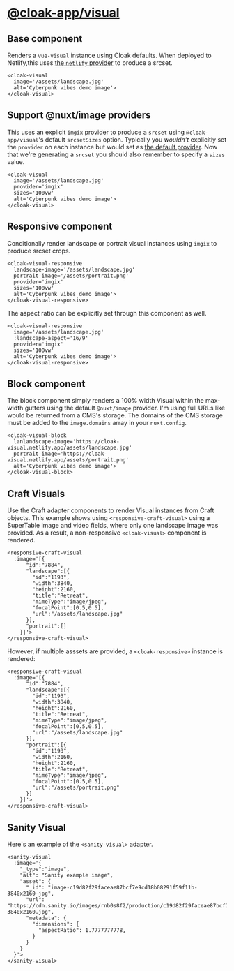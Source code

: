 # [@cloak-app/visual](https://github.com/BKWLD/cloak-visual)

## Base component

Renders a `vue-visual` instance using Cloak defaults.  When deployed to Netlify,this uses [the `netlify` provider](https://image.nuxtjs.org/providers/netlify) to produce a srcset.

<cloak-visual
  image='/assets/landscape.jpg'
  alt='Cyberpunk vibes demo image'>
</cloak-visual>

```vue
<cloak-visual
  image='/assets/landscape.jpg'
  alt='Cyberpunk vibes demo image'>
</cloak-visual>
```

## Support @nuxt/image providers

This uses an explicit `imgix` provider to produce a `srcset` using `@cloak-app/visual`'s default `srcsetSizes` option.  Typically you *wouldn't* explicitly set the `provider` on each instance but would set as [the default provider](https://image.nuxtjs.org/api/options#provider).  Now that we're generating a `srcset` you should also remember to specify a `sizes` value.

<cloak-visual
  image='/assets/landscape.jpg'
  provider='imgix'
  sizes='100vw'
  alt='Cyberpunk vibes demo image'>
</cloak-visual>

```vue
<cloak-visual
  image='/assets/landscape.jpg'
  provider='imgix'
  sizes='100vw'
  alt='Cyberpunk vibes demo image'>
</cloak-visual>
```

## Responsive component

Conditionally render landscape or portrait visual instances using `imgix` to produce srcset crops.

<cloak-visual-responsive
  landscape-image='/assets/landscape.jpg'
  portrait-image='/assets/portrait.png'
  provider='imgix'
  sizes='100vw'
  alt='Cyberpunk vibes demo image'>
</cloak-visual-responsive>

```vue
<cloak-visual-responsive
  landscape-image='/assets/landscape.jpg'
  portrait-image='/assets/portrait.png'
  provider='imgix'
  sizes='100vw'
  alt='Cyberpunk vibes demo image'>
</cloak-visual-responsive>
```

The aspect ratio can be explicitly set through this component as well.

<cloak-visual-responsive
  image='/assets/landscape.jpg'
  :landscape-aspect='3/1'
  :portrait-aspect='2/1'
  provider='imgix'
  sizes='100vw'
  alt='Cyberpunk vibes demo image'>
</cloak-visual-responsive>

```vue
<cloak-visual-responsive
  image='/assets/landscape.jpg'
  :landscape-aspect='16/9'
  provider='imgix'
  sizes='100vw'
  alt='Cyberpunk vibes demo image'>
</cloak-visual-responsive>
```

## Block component

The block component simply renders a 100% width Visual within the max-width gutters using the default `@nuxt/image` provider.  I'm using full URLs like would be returned from a CMS's storage. The domains of the CMS storage must be added to the `image.domains` array in your `nuxt.config`.

<cloak-visual-block
  landscape-image='https://cloak-visual.netlify.app/assets/landscape.jpg'
  portrait-image='https://cloak-visual.netlify.app/assets/portrait.png'
  alt='Cyberpunk vibes demo image'>
</cloak-visual-block>

```vue
<cloak-visual-block
  lanlandscape-image='https://cloak-visual.netlify.app/assets/landscape.jpg'
  portrait-image='https://cloak-visual.netlify.app/assets/portrait.png'
  alt='Cyberpunk vibes demo image'>
</cloak-visual-block>
```

## Craft Visuals

Use the Craft adapter components to render Visual instances from Craft objects.  This example shows using `<responsive-craft-visual>` using a SuperTable image and video fields, where only one landscape image was provided. As a result, a non-responsive `<cloak-visual>` component is rendered.

<responsive-craft-visual
  :image='[{
      "id":"7884",
      "landscape":[{
        "id":"1193",
        "width":1324,
        "height":745,
        "title":"Retreat",
        "mimeType":"image/jpeg",
        "focalPoint":[0.5,0.5],
        "path":"retreat.jpg",
        "url":"/assets/landscape.jpg"
      }],
      "portrait":[]
    }]'>
</responsive-craft-visual>

```vue
<responsive-craft-visual
  :image='[{
      "id":"7884",
      "landscape":[{
        "id":"1193",
        "width":3840,
        "height":2160,
        "title":"Retreat",
        "mimeType":"image/jpeg",
        "focalPoint":[0.5,0.5],
        "url":"/assets/landscape.jpg"
      }],
      "portrait":[]
    }]'>
</responsive-craft-visual>
```

However, if multiple asssets are provided, a `<cloak-responsive>` instance is rendered:

<responsive-craft-visual
  :image='[{
      "id":"7884",
      "landscape":[{
        "id":"1193",
        "width":3840,
        "height":2160,
        "title":"Retreat",
        "mimeType":"image/jpeg",
        "focalPoint":[0.5,0.5],
        "url":"/assets/landscape.jpg"
      }],
      "portrait":[{
        "id":"1193",
        "width":2160,
        "height":2160,
        "title":"Retreat",
        "mimeType":"image/jpeg",
        "focalPoint":[0.5,0.5],
        "url":"/assets/portrait.png"
      }]
    }]'>
</responsive-craft-visual>

```vue
<responsive-craft-visual
  :image='[{
      "id":"7884",
      "landscape":[{
        "id":"1193",
        "width":3840,
        "height":2160,
        "title":"Retreat",
        "mimeType":"image/jpeg",
        "focalPoint":[0.5,0.5],
        "url":"/assets/landscape.jpg"
      }],
      "portrait":[{
        "id":"1193",
        "width":2160,
        "height":2160,
        "title":"Retreat",
        "mimeType":"image/jpeg",
        "focalPoint":[0.5,0.5],
        "url":"/assets/portrait.png"
      }]
    }]'>
</responsive-craft-visual>
```

## Sanity Visual

Here's an example of the `<sanity-visual>` adapter.

<sanity-visual
  :image='{
    "_type":"image",
    "alt": "Sanity example image",
    "asset": {
      "_id": "image-c19d82f29faceae87bcf7e9cd18b08291f59f11b-3840x2160-jpg",
      "url": "https://cdn.sanity.io/images/rnb0s8f2/production/c19d82f29faceae87bcf7e9cd18b08291f59f11b-3840x2160.jpg",
      "metadata": {
        "dimensions": {
          "aspectRatio": 1.7777777778,
        }
      }
    }
  }'>
</sanity-visual>

```vue
<sanity-visual
  :image='{
    "_type":"image",
    "alt": "Sanity example image",
    "asset": {
      "_id": "image-c19d82f29faceae87bcf7e9cd18b08291f59f11b-3840x2160-jpg",
      "url": "https://cdn.sanity.io/images/rnb0s8f2/production/c19d82f29faceae87bcf7e9cd18b08291f59f11b-3840x2160.jpg",
      "metadata": {
        "dimensions": {
          "aspectRatio": 1.7777777778,
        }
      }
    }
  }'>
</sanity-visual>
```
